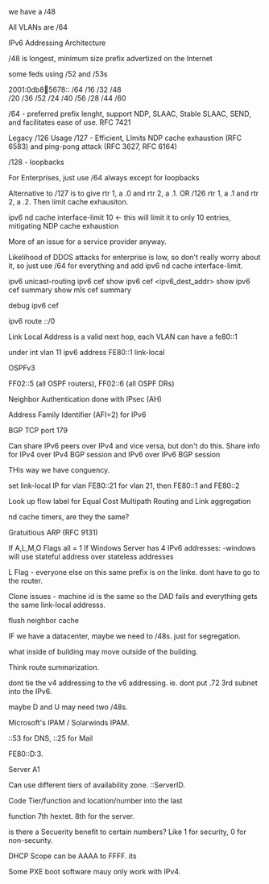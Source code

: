 we have a /48

All VLANs are /64


IPv6 Addressing Architecture

/48 is longest, minimum size prefix advertized on the Internet

some feds using /52 and /53s

2001:0db8:1234:5678::    /64
        /16      /32    /48        
         /20      /36    /52
            /24    /40     /56
               /28   /44     /60


/64 - preferred prefix lenght, support NDP, SLAAC, Stable SLAAC, SEND, and facilitates ease of use. RFC 7421


Legacy /126 Usage
/127 - Efficient, LImits NDP cache exhaustion (RFC 6583) and ping-pong attack (RFC 3627, RFC 6164)

/128 - loopbacks

For Enterprises, just use /64 always except for loopbacks


Alternative to /127 is to give rtr 1, a .0 and rtr 2, a .1.   OR /126 rtr 1, a .1 and rtr 2, a .2. Then limit cache exhausiton.

ipv6 nd cache interface-limit 10 <- this will limit it to only 10 entries, mitigating NDP cache exhaustion

More of an issue for a service provider anyway. 

Likelihood of DDOS attacks for enterprise is low, so don't really worry about it, so just use /64 for everything and add ipv6 nd cache interface-limit.


ipv6 unicast-routing
ipv6 cef
show ipv6 cef <ipv6_dest_addr>
show ipv6 cef summary
show mls cef summary

debug ipv6 cef



ipv6 route ::/0 <next-hop-IPv6-address>

Link Local Address is a valid next hop, each VLAN can have a fe80::1

under int vlan 11
ipv6 address FE80::1 link-local



OSPFv3

FF02::5 (all OSPF routers), FF02::6 (all OSPF DRs)

Neighbor Authentication done with IPsec (AH)

Address Family Identifier (AFI=2) for IPv6

BGP TCP port 179

Can share IPv6 peers over IPv4 and vice versa, but don't do this. 
Share info for IPv4 over IPv4 BGP session and IPv6 over IPv6 BGP session

THis way we have conguency. 

set link-local IP for vlan FE80::21 for vlan 21, then FE80::1 and FE80::2

Look up flow label for Equal Cost Multipath Routing and Link aggregation

nd cache timers, are they the same?


Gratuitious ARP (RFC 9131)


If A,L,M,O Flags all = 1
	If Windows Server has 4 IPv6 addresses:
		-windows will use stateful address over stateless addresses


L Flag - everyone else on this same prefix is on the linke. dont have to go to the router. 

Clone issues - machine id is the same so the DAD fails and everything gets the same link-local addresss. 

flush neighbor cache


IF we have a datacenter, maybe we need to /48s. just for segregation. 

what inside of building may move outside of the building. 

Think route summarization. 

dont tie the v4 addressing to the v6 addressing. ie. dont put .72 3rd subnet into the IPv6. 

maybe D and U may need two /48s. 


Microsoft's IPAM / Solarwinds IPAM. 

::53 for DNS, ::25 for Mail

FE80::D:3.   

Server A1

Can use different tiers of availability zone.  ::ServerID.  

Code Tier/function and location/number into the last 

function 7th hextet. 8th for the server.

is there a Secuerity benefit to certain numbers? Like 1 for security, 0 for non-security. 

DHCP Scope can be AAAA to FFFF. its 

Some PXE boot software mauy only work with IPv4. 





